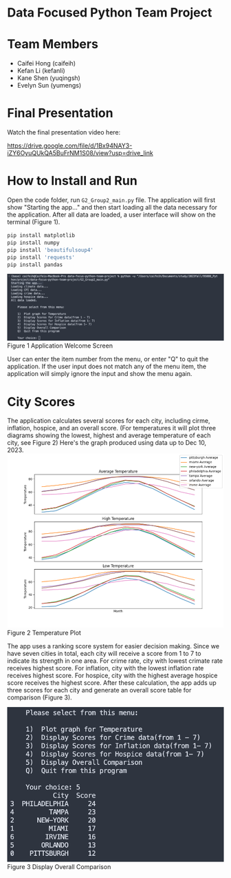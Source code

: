 # Data Focused Python Team Project

# Team Members
* Caifei Hong (caifeih)
* Kefan Li (kefanli)
* Kane Shen (yuqingsh)
* Evelyn Sun (yumengs)

# Final Presentation
Watch the final presentation video here:

https://drive.google.com/file/d/1Bx94NAY3-iZY6OyuQUkQA5BuFrNM1S08/view?usp=drive_link


# How to Install and Run
Open the code folder, run `G2_Group2_main.py` file. The application will first show "Starting the app..." and then start loading all the data necessary for the application. After all data are loaded, a user interface will show on the terminal (Figure 1).


```bash
pip install matplotlib
pip install numpy
pip install 'beautifulsoup4'
pip install 'requests'
pip install pandas
```

![UI1](UI1.png)
Figure 1 Application Welcome Screen

User can enter the item number from the menu, or enter "Q" to quit the application. If the user input does not match any of the menu item, the application will simply ignore the input and show the menu again.

# City Scores
The application calculates several scores for each city, including cirme, inflation, hospice, and an overall score. (For temperatures it will plot three diagrams showing the lowest, highest and average temperature of each city, see Figure 2) Here's the graph produced using data up to Dec 10, 2023.
![temperature](climate.png)
Figure 2 Temperature Plot

The app uses a ranking score system for easier decision making. Since we have seven cities in total, each city will receive a score from 1 to 7 to indicate its strength in one area. For crime rate, city with lowest crimate rate receives highest score. For inflation, city with the lowest inflation rate receives highest score. For hospice, city with the highest average hospice score receives the highest score. After these calculation, the app adds up three scores for each city and generate an overall score table for comparison (Figure 3).

![UI2](UI2.png)
Figure 3 Display Overall Comparison